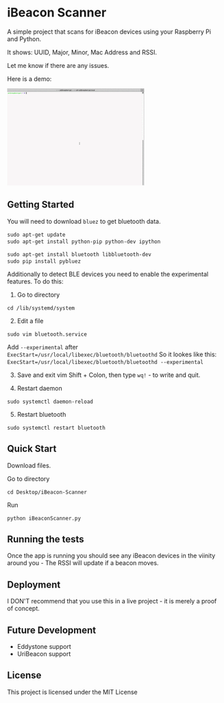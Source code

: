 # iBeacon Scanner

A simple project that scans for iBeacon devices using your Raspberry Pi and Python.

It shows: UUID, Major, Minor, Mac Address and RSSI.

Let me know if there are any issues.

Here is a demo:

![](scannerDemo.gif)

## Getting Started

You will need to download ```bluez``` to get bluetooth data.

```
sudo apt-get update
sudo apt-get install python-pip python-dev ipython
```
```
sudo apt-get install bluetooth libbluetooth-dev
sudo pip install pybluez
```

Additionally to detect BLE devices you need to enable the experimental features. To do this:

1. Go to directory

```
cd /lib/systemd/system
```
2. Edit a file
```
sudo vim bluetooth.service
```
Add ```--experimental``` after  ```ExecStart=/usr/local/libexec/bluetooth/bluetoothd```
So it lookes like this: ```ExecStart=/usr/local/libexec/bluetooth/bluetoothd --experimental```

3. Save and exit vim
Shift + Colon, then type ```wq!``` - to write and quit.

4. Restart daemon
```
sudo systemctl daemon-reload
```
5. Restart bluetooth
```
sudo systemctl restart bluetooth
```

## Quick Start

Download files.

Go to directory
```
cd Desktop/iBeacon-Scanner
```
Run
```
python iBeaconScanner.py
```

## Running the tests

Once the app is running you should see any iBeacon devices in the viinity around you - The RSSI will update if a beacon moves.


## Deployment

I DON'T recommend that you use this in a live project - it is merely a proof of concept.

## Future Development

- Eddystone support
- UriBeacon support

## License

This project is licensed under the MIT License
